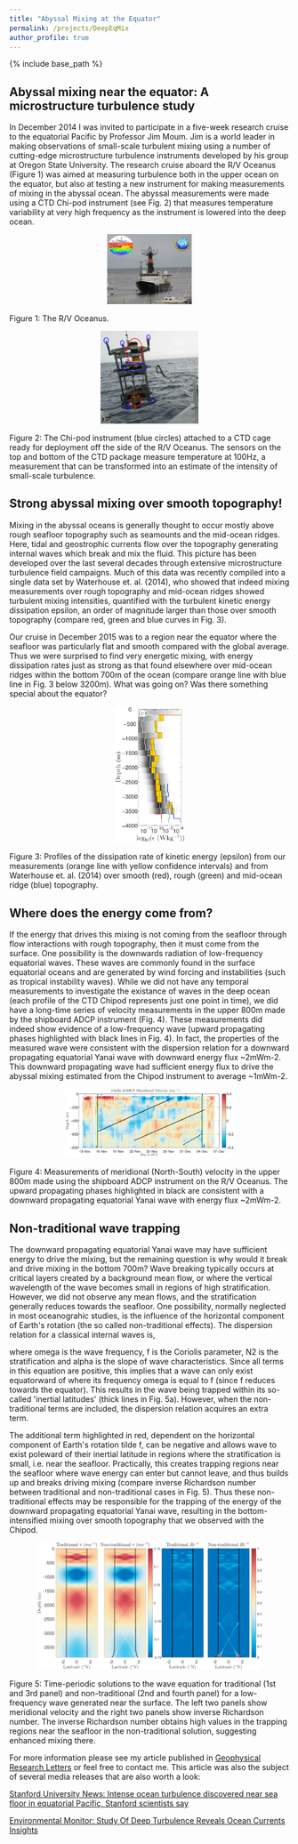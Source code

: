 ```yaml
---
title: "Abyssal Mixing at the Equator"
permalink: /projects/DeepEqMix
author_profile: true
---
```


{% include base_path %}

## Abyssal mixing near the equator: A microstructure turbulence study

In December 2014 I was invited to participate in a five-week research
cruise to the equatorial Pacific by Professor Jim Moum. Jim is a world
leader in making observations of small-scale turbulent mixing using a
number of cutting-edge microstructure turbulence instruments developed
by his group at Oregon State University. The research cruise aboard
the R/V Oceanus (Figure 1) was aimed at measuring turbulence both in
the upper ocean on the equator, but also at testing a new instrument
for making measurements of mixing in the abyssal ocean. The abyssal
measurements were made using a CTD Chi-pod instrument (see Fig. 2)
that measures temperature variability at very high frequency as the
instrument is lowered into the deep ocean.

<p align="center">
  <img src="/files/Oceanus.jpg" alt="R/V Oceanus" style="width:30%;
  text-align:center"/>
  <figcaption>Figure 1: The R/V Oceanus.</figcaption>
</p>

<p align="center">
  <img src="/files/CTDLAB.png" alt="CTD Chipod" style="width:35%;
  text-align:center"/>
  <figcaption>Figure 2: The Chi-pod instrument (blue circles) attached to a CTD cage
ready for deployment off the side of the R/V Oceanus. The sensors on
the top and bottom of the CTD package measure temperature at 100Hz, a
measurement that can be transformed into an estimate of the intensity
of small-scale turbulence.</figcaption>
</p>


## Strong abyssal mixing over smooth topography!

Mixing in the abyssal oceans is generally thought to occur mostly
above rough seafloor topography such as seamounts and the mid-ocean
ridges. Here, tidal and geostrophic currents flow over the topography
generating internal waves which break and mix the fluid.  This picture
has been developed over the last several decades through extensive
microstructure turbulence field campaigns. Much of this data was
recently compiled into a single data set by Waterhouse et. al. (2014),
who showed that indeed mixing measurements over rough topography and
mid-ocean ridges showed turbulent mixing intensities, quantified with
the turbulent kinetic energy dissipation epsilon, an order of
magnitude larger than those over smooth topography (compare red, green
and blue curves in Fig. 3).

Our cruise in December 2015 was to a region near the equator where the
seafloor was particularly flat and smooth compared with the global
average. Thus we were surprised to find very energetic mixing, with
energy dissipation rates just as strong as that found elsewhere over
mid-ocean ridges within the bottom 700m of the ocean (compare orange
line with blue line in Fig. 3 below 3200m). What was going on? Was
there something special about the equator?

<p align="center">
  <img src="/files/EpsProf.png" alt="Eps Profile" style="width:25%;
  text-align:center"/>
  <figcaption>Figure 3: Profiles of the dissipation rate of kinetic energy (epsilon) 
from our measurements (orange line with yellow confidence 
intervals) and from Waterhouse et. al. (2014) over smooth 
(red), rough (green) and mid-ocean ridge (blue) topography.</figcaption>
</p>

## Where does the energy come from?

If the energy that drives this mixing is not coming from the seafloor
through flow interactions with rough topography, then it must come
from the surface. One possibility is the downwards radiation of
low-frequency equatorial waves. These waves are commonly found in the
surface equatorial oceans and are generated by wind forcing and
instabilities (such as tropical instability waves). While we did not
have any temporal measurements to investigate the existance of waves
in the deep ocean (each profile of the CTD Chipod represents just one
point in time), we did have a long-time series of velocity
measurements in the upper 800m made by the shipboard ADCP instrument
(Fig. 4). These measurements did indeed show evidence of a
low-frequency wave (upward propagating phases highlighted with black
lines in Fig. 4). In fact, the properties of the measured wave were
consistent with the dispersion relation for a downward propagating
equatorial Yanai wave with downward energy flux ~2mWm-2. This downward
propagating wave had sufficient energy flux to drive the abyssal
mixing estimated from the Chipod instrument to average ~1mWm-2.


<p align="center">
  <img src="/files/SADCP_Simple.png" alt="SADCP Profile" style="width:60%;
  text-align:center"/>
  <figcaption>Figure 4: Measurements of meridional (North-South) velocity in the upper 800m
made using the shipboard ADCP instrument on the R/V Oceanus. The upward
propagating phases highlighted in black are consistent with a downward
propagating equatorial Yanai wave with energy flux ~2mWm-2.</figcaption>
</p>


## Non-traditional wave trapping

The downward propagating equatorial Yanai wave may have sufficient
energy to drive the mixing, but the remaining question is why would it
break and drive mixing in the bottom 700m? Wave breaking typically
occurs at critical layers created by a background mean flow, or where
the vertical wavelength of the wave becomes small in regions of high
stratification. However, we did not observe any mean flows, and the
stratification generally reduces towards the seafloor. One
possibility, normally neglected in most oceanograhic studies, is the
influence of the horizontal component of Earth's rotation (the so
called non-traditional effects). The dispersion relation for a
classical internal waves is,

where omega is the wave frequency, f is the Coriolis parameter, N2 is
the stratification and alpha is the slope of wave
characteristics. Since all terms in this equation are positive, this
implies that a wave can only exist equatorward of where its frequency
omega is equal to f (since f reduces towards the equator). This
results in the wave being trapped within its so-called 'inertial
latitudes' (thick lines in Fig. 5a). However, when the non-traditional
terms are included, the dispersion relation acquires an extra term.


The additional term highlighted in red, dependent on the horizontal
component of Earth's rotation tilde f, can be negative and allows wave
to exist poleward of their inertial latitude in regions where the
stratification is small, i.e. near the seafloor. Practically, this
creates trapping regions near the seafloor where wave energy can enter
but cannot leave, and thus builds up and breaks driving mixing
(compare inverse Richardson number between traditional and
non-traditional cases in Fig. 5). Thus these non-traditional effects
may be responsible for the trapping of the energy of the downward
propagating equatorial Yanai wave, resulting in the bottom-intensified
mixing over smooth topography that we observed with the Chipod.


<p align="center">
  <img src="/files/Movie.gif" alt="Non-traditional Wave Trapping" style="width:80%;
  text-align:center"/>
  <figcaption>Figure 5: Time-periodic solutions to
the wave equation for traditional (1st and 3rd panel) and
non-traditional (2nd and fourth panel) for a low-frequency wave
generated near the surface. The left two panels show meridional
velocity and the right two panels show inverse Richardson number. The
inverse Richardson number obtains high values in the trapping regions
near the seafloor in the non-traditional solution, suggesting enhanced
mixing there.</figcaption>
</p>

For more information please see my article published in [Geophysical
Research Letters](/publications) or feel free to contact me. This
article was also the subject of several media releases that are also
worth a look:

[Stanford University News: Intense ocean turbulence discovered near
sea floor in equatorial Pacific, Stanford scientists
say](https://earth.stanford.edu/news/intense-deep-ocean-turbulence-equatorial-pacific-could-help-drive-global-circulation)

[Environmental Monitor: Study Of Deep Turbulence Reveals Ocean
Currents
Insights](http://www.fondriest.com/news/study-deep-turbulence-reveals-ocean-currents-insights.htm)

